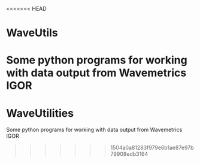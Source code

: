 <<<<<<< HEAD
# WaveUtils

Some python programs for working with data output from Wavemetrics IGOR
=======
# WaveUtilities
Some python programs for working with data output from Wavemetrics IGOR
>>>>>>> 1504a0a81283f979e6b1ae87e97b79908edb3164
